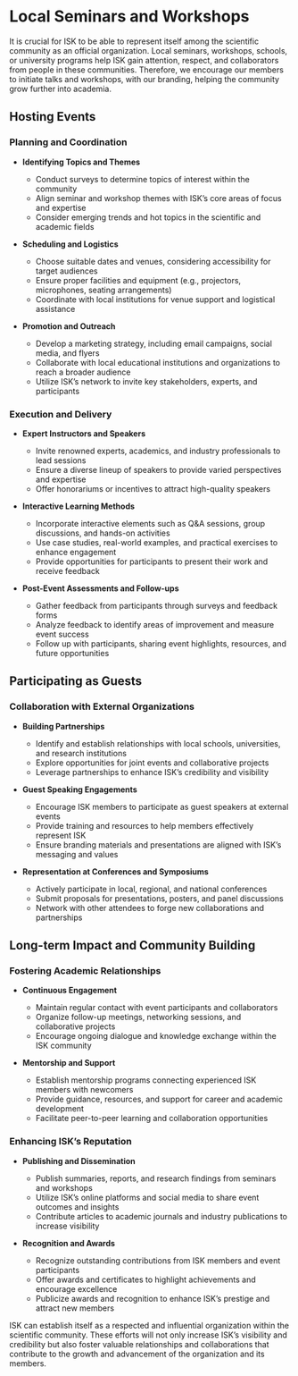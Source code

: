 # Local Seminars and Workshops

It is crucial for ISK to be able to represent itself among the scientific community as an official organization. Local seminars, workshops, schools, or university programs help ISK gain attention, respect, and collaborators from people in these communities. Therefore, we encourage our members to initiate talks and workshops, with our branding, helping the community grow further into academia.

##  Hosting Events
### Planning and Coordination
- **Identifying Topics and Themes**
    - Conduct surveys to determine topics of interest within the community
    - Align seminar and workshop themes with ISK’s core areas of focus and expertise
    - Consider emerging trends and hot topics in the scientific and academic fields

- **Scheduling and Logistics**
    - Choose suitable dates and venues, considering accessibility for target audiences
    - Ensure proper facilities and equipment (e.g., projectors, microphones, seating arrangements)
    - Coordinate with local institutions for venue support and logistical assistance

- **Promotion and Outreach**
    - Develop a marketing strategy, including email campaigns, social media, and flyers
    - Collaborate with local educational institutions and organizations to reach a broader audience
    - Utilize ISK’s network to invite key stakeholders, experts, and participants

### Execution and Delivery
- **Expert Instructors and Speakers**
    - Invite renowned experts, academics, and industry professionals to lead sessions
    - Ensure a diverse lineup of speakers to provide varied perspectives and expertise
    - Offer honorariums or incentives to attract high-quality speakers

- **Interactive Learning Methods**
    - Incorporate interactive elements such as Q&A sessions, group discussions, and hands-on activities
    - Use case studies, real-world examples, and practical exercises to enhance engagement
    - Provide opportunities for participants to present their work and receive feedback

- **Post-Event Assessments and Follow-ups**
    - Gather feedback from participants through surveys and feedback forms
    - Analyze feedback to identify areas of improvement and measure event success
    - Follow up with participants, sharing event highlights, resources, and future opportunities

## Participating as Guests
### Collaboration with External Organizations
- **Building Partnerships**
    - Identify and establish relationships with local schools, universities, and research institutions
    - Explore opportunities for joint events and collaborative projects
    - Leverage partnerships to enhance ISK’s credibility and visibility

- **Guest Speaking Engagements**
    - Encourage ISK members to participate as guest speakers at external events
    - Provide training and resources to help members effectively represent ISK
    - Ensure branding materials and presentations are aligned with ISK’s messaging and values

- **Representation at Conferences and Symposiums**
    - Actively participate in local, regional, and national conferences
    - Submit proposals for presentations, posters, and panel discussions
    - Network with other attendees to forge new collaborations and partnerships

## Long-term Impact and Community Building
### Fostering Academic Relationships
- **Continuous Engagement**
    - Maintain regular contact with event participants and collaborators
    - Organize follow-up meetings, networking sessions, and collaborative projects
    - Encourage ongoing dialogue and knowledge exchange within the ISK community

- **Mentorship and Support**
    - Establish mentorship programs connecting experienced ISK members with newcomers
    - Provide guidance, resources, and support for career and academic development
    - Facilitate peer-to-peer learning and collaboration opportunities

### Enhancing ISK’s Reputation
- **Publishing and Dissemination**
    - Publish summaries, reports, and research findings from seminars and workshops
    - Utilize ISK’s online platforms and social media to share event outcomes and insights
    - Contribute articles to academic journals and industry publications to increase visibility

- **Recognition and Awards**
    - Recognize outstanding contributions from ISK members and event participants
    - Offer awards and certificates to highlight achievements and encourage excellence
    - Publicize awards and recognition to enhance ISK’s prestige and attract new members

ISK can establish itself as a respected and influential organization within the scientific community. These efforts will not only increase ISK’s visibility and credibility but also foster valuable relationships and collaborations that contribute to the growth and advancement of the organization and its members.